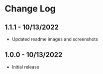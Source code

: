 # Change Log

## 1.1.1 - 10/13/2022
- Updated readme images and screenshots

## 1.0.0 - 10/13/2022
- Initial release
